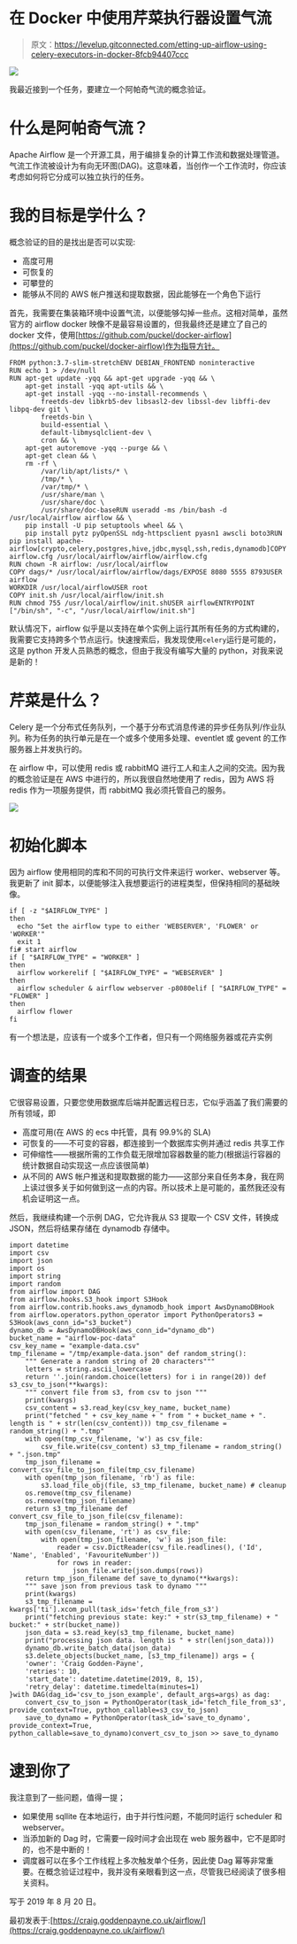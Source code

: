 # 在 Docker 中使用芹菜执行器设置气流

> 原文：<https://levelup.gitconnected.com/etting-up-airflow-using-celery-executors-in-docker-8fcb94407ccc>

![](img/cddd08c459ff2685039c83065ce9eb48.png)

我最近接到一个任务，要建立一个阿帕奇气流的概念验证。

# 什么是阿帕奇气流？

Apache Airflow 是一个开源工具，用于编排复杂的计算工作流和数据处理管道。气流工作流被设计为有向无环图(DAG)。这意味着，当创作一个工作流时，你应该考虑如何将它分成可以独立执行的任务。

# 我的目标是学什么？

概念验证的目的是找出是否可以实现:

*   高度可用
*   可恢复的
*   可攀登的
*   能够从不同的 AWS 帐户推送和提取数据，因此能够在一个角色下运行

首先，我需要在集装箱环境中设置气流，以便能够勾掉一些点。这相对简单，虽然官方的 airflow docker 映像不是最容易设置的，但我最终还是建立了自己的 docker 文件，使用[https://github.com/puckel/docker-airflow](https://github.com/puckel/docker-airflow)作为指导方针。

```
FROM python:3.7-slim-stretchENV DEBIAN_FRONTEND noninteractive
RUN echo 1 > /dev/null
RUN apt-get update -yqq && apt-get upgrade -yqq && \
    apt-get install -yqq apt-utils && \
    apt-get install -yqq --no-install-recommends \
        freetds-dev libkrb5-dev libsasl2-dev libssl-dev libffi-dev libpq-dev git \
        freetds-bin \
        build-essential \
        default-libmysqlclient-dev \
        cron && \
    apt-get autoremove -yqq --purge && \
    apt-get clean && \
    rm -rf \
        /var/lib/apt/lists/* \
        /tmp/* \
        /var/tmp/* \
        /usr/share/man \
        /usr/share/doc \
        /usr/share/doc-baseRUN useradd -ms /bin/bash -d /usr/local/airflow airflow && \
    pip install -U pip setuptools wheel && \
    pip install pytz pyOpenSSL ndg-httpsclient pyasn1 awscli boto3RUN pip install apache-airflow[crypto,celery,postgres,hive,jdbc,mysql,ssh,redis,dynamodb]COPY airflow.cfg /usr/local/airflow/airflow/airflow.cfg
RUN chown -R airflow: /usr/local/airflow
COPY dags/* /usr/local/airflow/airflow/dags/EXPOSE 8080 5555 8793USER airflow
WORKDIR /usr/local/airflowUSER root
COPY init.sh /usr/local/airflow/init.sh
RUN chmod 755 /usr/local/airflow/init.shUSER airflowENTRYPOINT ["/bin/sh", "-c", "/usr/local/airflow/init.sh"]
```

默认情况下，airflow 似乎是以支持在单个实例上运行其所有任务的方式构建的，我需要它支持跨多个节点运行。快速搜索后，我发现使用`celery`运行是可能的，这是 python 开发人员熟悉的概念，但由于我没有编写大量的 python，对我来说是新的！

# 芹菜是什么？

Celery 是一个分布式任务队列，一个基于分布式消息传递的异步任务队列/作业队列。称为任务的执行单元是在一个或多个使用多处理、eventlet 或 gevent 的工作服务器上并发执行的。

在 airflow 中，可以使用 redis 或 rabbitMQ 进行工人和主人之间的交流。因为我的概念验证是在 AWS 中进行的，所以我很自然地使用了 redis，因为 AWS 将 redis 作为一项服务提供，而 rabbitMQ 我必须托管自己的服务。

![](img/f1755d514f33c5afa6ffaffc2bbbc810.png)

# 初始化脚本

因为 airflow 使用相同的库和不同的可执行文件来运行 worker、webserver 等。我更新了 init 脚本，以便能够注入我想要运行的进程类型，但保持相同的基础映像。

```
if [ -z "$AIRFLOW_TYPE" ]
then
  echo "Set the airflow type to either 'WEBSERVER', 'FLOWER' or 'WORKER'"
  exit 1
fi# start airflow
if [ "$AIRFLOW_TYPE" = "WORKER" ]
then
  airflow workerelif [ "$AIRFLOW_TYPE" = "WEBSERVER" ]
then
  airflow scheduler & airflow webserver -p8080elif [ "$AIRFLOW_TYPE" = "FLOWER" ]
then
  airflow flower
fi
```

有一个想法是，应该有一个或多个工作者，但只有一个网络服务器或花卉实例

# 调查的结果

它很容易设置，只要您使用数据库后端并配置远程日志，它似乎涵盖了我们需要的所有领域，即

*   高度可用(在 AWS 的 ecs 中托管，具有 99.9%的 SLA)
*   可恢复的——不可变的容器，都连接到一个数据库实例并通过 redis 共享工作
*   可伸缩性——根据所需的工作负载无限增加容器数量的能力(根据运行容器的统计数据自动实现这一点应该很简单)
*   从不同的 AWS 帐户推送和提取数据的能力——这部分来自任务本身，我在网上读过很多关于如何做到这一点的内容。所以技术上是可能的，虽然我还没有机会证明这一点。

然后，我继续构建一个示例 DAG，它允许我从 S3 提取一个 CSV 文件，转换成 JSON，然后将结果存储在 dynamodb 存储中。

```
import datetime
import csv
import json
import os
import string
import random
from airflow import DAG
from airflow.hooks.S3_hook import S3Hook
from airflow.contrib.hooks.aws_dynamodb_hook import AwsDynamoDBHook
from airflow.operators.python_operator import PythonOperators3 = S3Hook(aws_conn_id="s3_bucket")
dynamo_db = AwsDynamoDBHook(aws_conn_id="dynamo_db")
bucket_name = "airflow-poc-data"
csv_key_name = "example-data.csv"
tmp_filename = "/tmp/example-data.json" def random_string():
    """ Generate a random string of 20 characters"""
    letters = string.ascii_lowercase
    return ''.join(random.choice(letters) for i in range(20)) def s3_csv_to_json(**kwargs):
    """ convert file from s3, from csv to json """
    print(kwargs)
    csv_content = s3.read_key(csv_key_name, bucket_name)
    print("fetched " + csv_key_name + " from " + bucket_name + ". length is " + str(len(csv_content))) tmp_csv_filename = random_string() + ".tmp"
    with open(tmp_csv_filename, 'w') as csv_file:
        csv_file.write(csv_content) s3_tmp_filename = random_string() + ".json.tmp"
    tmp_json_filename = convert_csv_file_to_json_file(tmp_csv_filename)
    with open(tmp_json_filename, 'rb') as file:
        s3.load_file_obj(file, s3_tmp_filename, bucket_name) # cleanup
    os.remove(tmp_csv_filename)
    os.remove(tmp_json_filename)
    return s3_tmp_filename def convert_csv_file_to_json_file(csv_filename):
    tmp_json_filename = random_string() + ".tmp"
    with open(csv_filename, 'rt') as csv_file:
        with open(tmp_json_filename, 'w') as json_file:
            reader = csv.DictReader(csv_file.readlines(), ('Id', 'Name', 'Enabled', 'FavouriteNumber'))
            for rows in reader:
                json_file.write(json.dumps(rows))
    return tmp_json_filename def save_to_dynamo(**kwargs):
    """ save json from previous task to dynamo """
    print(kwargs)
    s3_tmp_filename = kwargs['ti'].xcom_pull(task_ids='fetch_file_from_s3')
    print("fetching previous state: key:" + str(s3_tmp_filename) + " bucket:" + str(bucket_name))
    json_data = s3.read_key(s3_tmp_filename, bucket_name)
    print("processing json data. length is " + str(len(json_data)))
    dynamo_db.write_batch_data(json_data)
    s3.delete_objects(bucket_name, [s3_tmp_filename]) args = {
    'owner': 'Craig Godden-Payne',
    'retries': 10,
    'start_date': datetime.datetime(2019, 8, 15),
    'retry_delay': datetime.timedelta(minutes=1)
}with DAG(dag_id='csv_to_json_example', default_args=args) as dag:
    convert_csv_to_json = PythonOperator(task_id='fetch_file_from_s3', provide_context=True, python_callable=s3_csv_to_json)
    save_to_dynamo = PythonOperator(task_id='save_to_dynamo', provide_context=True, python_callable=save_to_dynamo)convert_csv_to_json >> save_to_dynamo
```

# 逮到你了

我注意到了一些问题，值得一提；

*   如果使用 sqllite 在本地运行，由于并行性问题，不能同时运行 scheduler 和 webserver。
*   当添加新的 Dag 时，它需要一段时间才会出现在 web 服务器中，它不是即时的，也不是中断的！
*   调度器可以在多个工作线程上多次触发单个任务，因此使 Dag 幂等非常重要。在概念验证过程中，我并没有亲眼看到这一点，尽管我已经阅读了很多相关资料。

写于 2019 年 8 月 20 日。

最初发表于:[https://craig.goddenpayne.co.uk/airflow/](https://craig.goddenpayne.co.uk/airflow/)